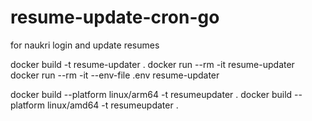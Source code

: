 # resume-update-cron-go
for naukri login and update resumes


docker build -t resume-updater .
docker run --rm -it resume-updater
docker run --rm -it --env-file .env resume-updater



docker build --platform linux/arm64 -t resumeupdater .
docker build --platform linux/amd64 -t resumeupdater .



